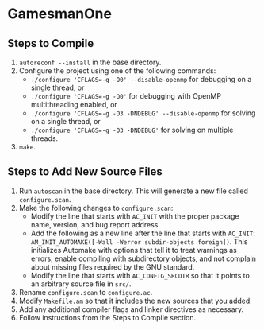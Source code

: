 # GamesmanOne

## Steps to Compile

1. `autoreconf --install` in the base directory.
2. Configure the project using one of the following commands:
    - `./configure 'CFLAGS=-g -O0' --disable-openmp` for debugging on a single thread, or
    - `./configure 'CFLAGS=-g -O0'` for debugging with OpenMP multithreading enabled, or
    - `./configure 'CFLAGS=-g -O3 -DNDEBUG' --disable-openmp` for solving on a single thread, or
    - `./configure 'CFLAGS=-g -O3 -DNDEBUG'` for solving on multiple threads.
3. `make`.

## Steps to Add New Source Files

1. Run `autoscan` in the base directory. This will generate a new file called `configure.scan`.
2. Make the following changes to `configure.scan`:
    - Modify the line that starts with `AC_INIT` with the proper package name, version, and bug report address.
    - Add the following as a new line after the line that starts with `AC_INIT`: `AM_INIT_AUTOMAKE([-Wall -Werror subdir-objects foreign])`. This initializes Automake with options that tell it to treat warnings as errors, enable compiling with subdirectory objects, and not complain about missing files required by the GNU standard.
    - Modify the line that starts with `AC_CONFIG_SRCDIR` so that it points to an arbitrary source file in `src/`.
3. Rename `configure.scan` to `configure.ac`.
4. Modify `Makefile.am` so that it includes the new sources that you added.
5. Add any additional compiler flags and linker directives as necessary.
6. Follow instructions from the Steps to Compile section.

